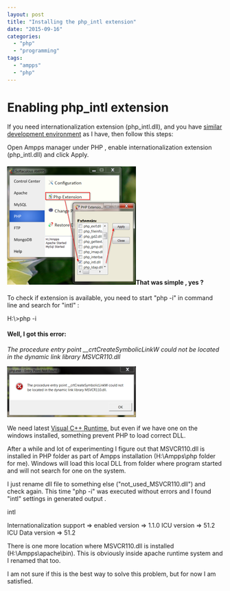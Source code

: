 ```yaml
---
layout: post
title: "Installing the php_intl extension"
date: "2015-09-16"
categories: 
  - "php"
  - "programming"
tags: 
  - "ampps"
  - "php"
---
```


# Enabling php\_intl extension

If you need internationalization extension (php\_intl.dll), and you have [similar development environment](http://bisaga.com/blog/programming/php-development-environment-on-windows/) as I have, then follow this steps:

Open Ampps manager under PHP , enable internationalization extension (php\_intl.dll) and click Apply.

#### [![2015-09-16 22_41_09-Program Manager](/assets/images/2015-09-16-22_41_09-Program-Manager-300x275.png)](http://bisaga.com/blog/wp-content/uploads/2015/09/2015-09-16-22_41_09-Program-Manager.png)That was simple , yes ?

To check if extension is available, you need to start "php -i" in command line and search for "intl" :

H:\\>php -i

#### Well, I got this error:

_The procedure entry point \_\_crtCreateSymbolicLinkW could not be located in the dynamic link library MSVCR110.dll_

[![The procedure entry point __crtCreateSymbolicLinkW could not be located in the dynamic link library MSVCR110.dll](/assets/images/2015-09-16-22_52_00-php.exe-Entry-Point-Not-Found-300x118.png)](http://bisaga.com/blog/wp-content/uploads/2015/09/2015-09-16-22_52_00-php.exe-Entry-Point-Not-Found.png)

We need latest [Visual C++ Runtime](http://www.microsoft.com/en-us/download/details.aspx?id=30679), but even if we have one on the windows installed, something prevent PHP to load correct DLL.

After a while and lot of experimenting I figure out that MSVCR110.dll is installed in PHP folder as part of Ampps installation (H:\\Ampps\\php folder for me). Windows will load this local DLL from folder where program started and will not search for one on the system.

I just rename dll file to something else ("not\_used\_MSVCR110.dll") and check again. This time "php -i" was executed without errors and I found "intl" settings in generated output .

intl

Internationalization support => enabled
version => 1.1.0
ICU version => 51.2
ICU Data version => 51.2

There is one more location where MSVCR110.dll is installed (H:\\Ampps\\apache\\bin). This is obviously inside apache runtime system and I renamed that too.

I am not sure if this is the best way to solve this problem, but for now I am satisfied.

